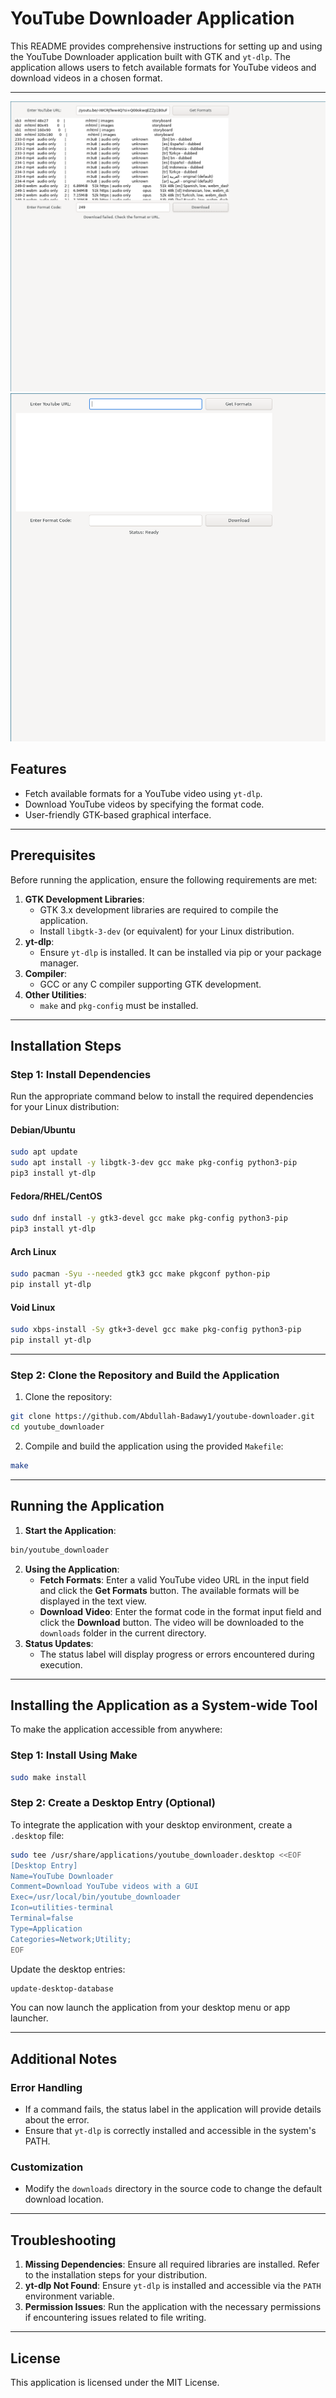 # YouTube Downloader Application

This README provides comprehensive instructions for setting up and using the YouTube Downloader application built with GTK and `yt-dlp`. The application allows users to fetch available formats for YouTube videos and download videos in a chosen format.

---

![Application](docs/1.png)
![Application](docs/2.png)

## Features

- Fetch available formats for a YouTube video using `yt-dlp`.
- Download YouTube videos by specifying the format code.
- User-friendly GTK-based graphical interface.

---

## Prerequisites

Before running the application, ensure the following requirements are met:

1. **GTK Development Libraries**:
    - GTK 3.x development libraries are required to compile the application.
    - Install `libgtk-3-dev` (or equivalent) for your Linux distribution.
2. **yt-dlp**:
    - Ensure `yt-dlp` is installed. It can be installed via pip or your package manager.
3. **Compiler**:
    - GCC or any C compiler supporting GTK development.
4. **Other Utilities**:
    - `make` and `pkg-config` must be installed.

---

## Installation Steps

### Step 1: Install Dependencies

Run the appropriate command below to install the required dependencies for your Linux distribution:

#### Debian/Ubuntu

```bash
sudo apt update
sudo apt install -y libgtk-3-dev gcc make pkg-config python3-pip
pip3 install yt-dlp
```

#### Fedora/RHEL/CentOS

```bash
sudo dnf install -y gtk3-devel gcc make pkg-config python3-pip
pip3 install yt-dlp
```

#### Arch Linux

```bash
sudo pacman -Syu --needed gtk3 gcc make pkgconf python-pip
pip install yt-dlp
```

#### Void Linux

```bash
sudo xbps-install -Sy gtk+3-devel gcc make pkg-config python3-pip
pip install yt-dlp
```

---

### Step 2: Clone the Repository and Build the Application

1. Clone the repository:

```bash
git clone https://github.com/Abdullah-Badawy1/youtube-downloader.git 
cd youtube_downloader
```

2. Compile and build the application using the provided `Makefile`:

```bash
make
```

---

## Running the Application

1. **Start the Application**:

```bash
bin/youtube_downloader
```

2. **Using the Application**:
    - **Fetch Formats**: Enter a valid YouTube video URL in the input field and click the **Get Formats** button. The available formats will be displayed in the text view.
    - **Download Video**: Enter the format code in the format input field and click the **Download** button. The video will be downloaded to the `downloads` folder in the current directory.
3. **Status Updates**:
    - The status label will display progress or errors encountered during execution.

---

## Installing the Application as a System-wide Tool

To make the application accessible from anywhere:

### Step 1: Install Using Make

```bash
sudo make install
```

### Step 2: Create a Desktop Entry (Optional)

To integrate the application with your desktop environment, create a `.desktop` file:

```bash
sudo tee /usr/share/applications/youtube_downloader.desktop <<EOF
[Desktop Entry]
Name=YouTube Downloader
Comment=Download YouTube videos with a GUI
Exec=/usr/local/bin/youtube_downloader
Icon=utilities-terminal
Terminal=false
Type=Application
Categories=Network;Utility;
EOF
```

Update the desktop entries:

```bash
update-desktop-database
```

You can now launch the application from your desktop menu or app launcher.

---

## Additional Notes

### Error Handling
- If a command fails, the status label in the application will provide details about the error.
- Ensure that `yt-dlp` is correctly installed and accessible in the system's PATH.

### Customization
- Modify the `downloads` directory in the source code to change the default download location.

---

## Troubleshooting

1. **Missing Dependencies**: Ensure all required libraries are installed. Refer to the installation steps for your distribution.
2. **yt-dlp Not Found**: Ensure `yt-dlp` is installed and accessible via the `PATH` environment variable.
3. **Permission Issues**: Run the application with the necessary permissions if encountering issues related to file writing.

---

## License

This application is licensed under the MIT License.

